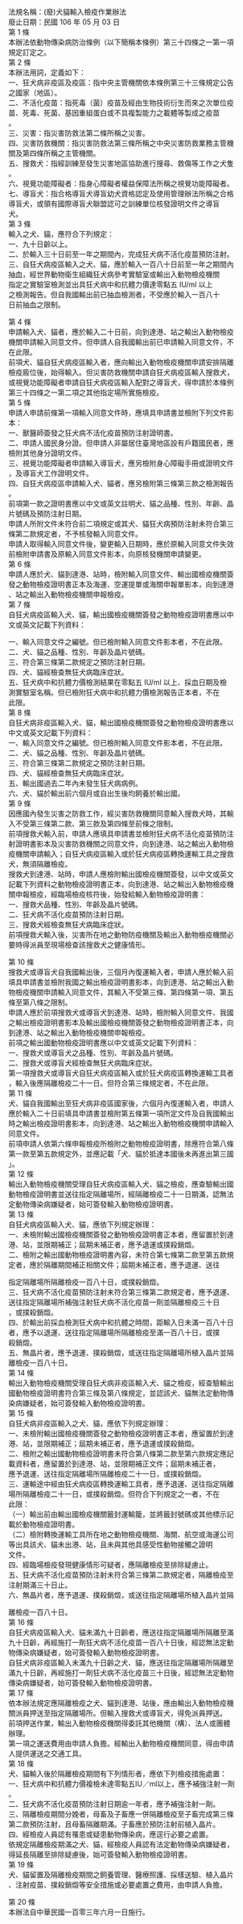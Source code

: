 法規名稱：(廢)犬貓輸入檢疫作業辦法  
廢止日期：民國 106 年 05 月 03 日  
第 1 條  
本辦法依動物傳染病防治條例（以下簡稱本條例）第三十四條之一第一項  
規定訂定之。  
第 2 條  
本辦法用詞，定義如下：  
一、狂犬病非疫區及疫區：指中央主管機關依本條例第三十三條規定公告  
之國家（地區）。  
二、不活化疫苗：指死毒（菌）疫苗及經由生物技術衍生而來之次單位疫  
苗、死毒、死菌、基因重組蛋白或不具複製能力之載體等製成之疫苗  
。  
三、災害：指災害防救法第二條所稱之災害。  
四、災害防救機關：指災害防救法第三條所稱之中央災害防救業務主管機  
關及第四條所稱之主管機關。  
五、搜救犬：指經訓練至發生災害地區協助進行搜尋、救傷等工作之犬隻  
。  
六、視覺功能障礙者：指身心障礙者權益保障法所稱之視覺功能障礙者。  
七、導盲犬：指合格導盲犬導盲幼犬資格認定及使用管理辦法所稱之合格  
導盲犬，或領有國際導盲犬聯盟認可之訓練單位核發證明文件之導盲  
犬。  
第 3 條  
輸入之犬、貓，應符合下列規定：  
一、九十日齡以上。  
二、於輸入三十日前至一年之期間內，完成狂犬病不活化疫苗預防注射。  
三、自狂犬病疫區輸入之犬、貓，應於輸入一百八十日前至一年之期間內  
抽血，經世界動物衛生組織狂犬病參考實驗室或輸出入動物檢疫機關  
指定之實驗室檢測並出具狂犬病中和抗體力價達零點五 IU/ml 以上  
之檢測報告。但自我國輸出前已抽血檢測者，不受應於輸入一百八十  
日前抽血之限制。  


第 4 條  
申請輸入犬、貓者，應於輸入二十日前，向到達港、站之輸出入動物檢疫  
機關申請輸入同意文件。但申請人自我國輸出前已申請輸入同意文件，不  
在此限。  
前項犬、貓自狂犬病疫區輸入者，應向輸出入動物檢疫機關申請安排隔離  
檢疫廄位後，始得輸入。但災害防救機關申請自狂犬病疫區輸入搜救犬，  
或視覺功能障礙者申請自狂犬病疫區輸入配對之導盲犬，得申請於本條例  
第三十四條之一第二項之其他指定場所實施檢疫。  
第 5 條  
申請人申請前條第一項輸入同意文件時，應填具申請書並檢附下列文件影  
本：  
一、獸醫師簽發之狂犬病不活化疫苗預防注射證明書。  
二、申請人國民身分證。但申請人非屬居住臺灣地區設有戶籍國民者，應  
檢附其他身分證明文件。  
三、視覺功能障礙者申請輸入導盲犬，應另檢附身心障礙手冊或證明文件  
，及導盲犬工作證明文件。  
四、自狂犬病疫區申請輸入犬、貓者，應另檢附第三條第三款之檢測報告  
。  
前項第一款之證明書應以中文或英文註明犬、貓之品種、性別、年齡、晶  
片號碼及預防注射日期。  
申請人所附文件未符合前二項規定或其犬、貓狂犬病預防注射未符合第三  
條第二款規定者，不予核發輸入同意文件。  
申請人取得輸入同意文件後，變更輸入日期時，應於原輸入同意文件失效  
前檢附申請書及原輸入同意文件影本，向原核發機關申請變更。  
第 6 條  
申請人應於犬、貓到達港、站時，檢附輸入同意文件、輸出國檢疫機關簽  
發之動物檢疫證明書正本及海運、空運提單或海關申報單影本，向到達港  
、站之輸出入動物檢疫機關申報檢疫。  
第 7 條  
自狂犬病疫區輸入犬、貓，輸出國檢疫機關簽發之動物檢疫證明書應以中  
文或英文記載下列資料：  


一、輸入同意文件之編號。但已檢附輸入同意文件影本者，不在此限。  
二、犬、貓之品種、性別、年齡及晶片號碼。  
三、符合第三條第二款規定之預防注射日期。  
四、犬、貓經檢查無狂犬病臨床症狀。  
五、狂犬病中和抗體力價檢測結果在零點五 IU/ml 以上、採血日期及檢  
測實驗室名稱。但已檢附狂犬病中和抗體力價檢測報告正本者，不在  
此限。  
第 8 條  
自狂犬病非疫區輸入犬、貓，輸出國檢疫機關簽發之動物檢疫證明書應以  
中文或英文記載下列資料：  
一、輸入同意文件之編號。但已檢附輸入同意文件影本者，不在此限。  
二、犬、貓之品種、性別、年齡及晶片號碼。  
三、符合第三條第二款規定之預防注射日期。  
四、犬、貓經檢查無狂犬病臨床症狀。  
五、輸出國過去二年內未發生狂犬病病例。  
六、犬、貓於輸出前六個月或自出生後均飼養於輸出國。  
第 9 條  
因應國內發生災害之防救工作，經災害防救機關同意輸入搜救犬時，其輸  
入不受第三條第二款、第三款及第四條至前條之限制。  
前項搜救犬輸入前，申請人應填具申請書並檢附狂犬病不活化疫苗預防注  
射證明書影本及災害防救機關之同意文件，向到達港、站之輸出入動物檢  
疫機關申請輸入；自狂犬病疫區輸入或於狂犬病疫區轉換運輸工具之搜救  
犬，無須隔離檢疫。  
搜救犬到達港、站時，申請人應檢附輸出國檢疫機關簽發，以中文或英文  
記載下列資料之動物檢疫證明書正本，向到達港、站之輸出入動物檢疫機  
關申報檢疫，經臨場檢疫核符後，始發給輸入動物檢疫證明書：  
一、搜救犬品種、性別、年齡及晶片號碼。  
二、狂犬病不活化疫苗預防注射日期。  
三、搜救犬經檢查無狂犬病臨床症狀。  
前項搜救犬輸入後，災害所在地之動物防疫機關及輸出入動物檢疫機關必  
要時得派員至現場檢查該搜救犬之健康情形。  


第 10 條  
搜救犬或導盲犬自我國輸出後，三個月內復運輸入者，申請人應於輸入前  
填具申請書並檢附我國之輸出檢疫證明書影本，向到達港、站之輸出入動  
物檢疫機關申請輸入同意文件，其輸入不受第三條、第四條第一項、第五  
條至第八條之限制。  
申請人應於前項搜救犬或導盲犬到達港、站時，檢附輸入同意文件、我國  
之輸出檢疫證明書影本及輸出國檢疫機關簽發之動物檢疫證明書正本，向  
到達港、站之輸出入動物檢疫機關申報檢疫。  
前項之輸出國動物檢疫證明書應以中文或英文記載下列資料：  
一、搜救犬或導盲犬之品種、性別、年齡及晶片號碼。  
二、搜救犬或導盲犬經檢查無狂犬病臨床症狀。  
第一項搜救犬或導盲犬自狂犬病疫區輸入或於狂犬病疫區轉換運輸工具者  
，輸入後應隔離檢疫二十一日。但符合第三條規定者，不在此限。  
第 11 條  
犬、貓自我國輸出至狂犬病非疫區國家後，六個月內復運輸入者，申請人  
應於輸入二十日前填具申請書並檢附第五條第一項所定文件及自我國輸出  
時之輸出檢疫證明書影本，向到達港、站之輸出入動物檢疫機關申請輸入  
同意文件。  
前項申請人依第六條申報檢疫所檢附之動物檢疫證明書，除應符合第八條  
第一款至第五款規定外，並應記載「犬、貓於抵達本國後未再進出第三國  
」。  
第 12 條  
輸出入動物檢疫機關受理自狂犬病疫區輸入犬、貓之檢疫，應查驗輸出國  
動物檢疫證明書並送往指定隔離場所，經隔離檢疫二十一日期滿，認無法  
定動物傳染病嫌疑者，始可簽發輸入動物檢疫證明書。  
第 13 條  
自狂犬病疫區輸入犬、貓，應依下列規定辦理：  
一、未檢附輸出國檢疫機關簽發之動物檢疫證明書正本者，應留置於到達  
港、站，並限期補正；屆期未補正者，應予退運或撲殺銷燬。  
二、檢附之輸出國動物檢疫證明書內容，未符合第七條第二款至第五款規  
定者，應於隔離期間補正相關文件；屆期未補正者，應予退運、送往  


指定隔離場所隔離檢疫一百八十日，或撲殺銷燬。  
三、狂犬病不活化疫苗預防注射未符合第三條第二款規定者，應予退運、  
送往指定隔離場所補強注射狂犬病不活化疫苗一劑並隔離檢疫三十日  
，或撲殺銷燬。  
四、於輸出前採血檢測狂犬病中和抗體之時間，距輸入日未滿一百八十日  
者，應予以退運、送往指定隔離場所隔離檢疫至滿一百八十日，或撲  
殺銷燬。  
五、無晶片者，應予退運、撲殺銷燬，或送往指定隔離場所植入晶片並隔  
離檢疫一百八十日。  
第 14 條  
輸出入動物檢疫機關受理自狂犬病非疫區輸入犬、貓之檢疫，經查驗輸出  
國動物檢疫證明書符合第三條及第八條規定，並認該犬、貓無法定動物傳  
染病嫌疑者，始可簽發輸入動物檢疫證明書。  
第 15 條  
自狂犬病非疫區輸入之犬、貓，應依下列規定辦理：  
一、未檢附輸出國檢疫機關簽發之動物檢疫證明書正本者，應留置於到達  
港、站，並限期補正；屆期未補正者，應予退運或撲殺銷燬。  
二、檢附之輸出國動物檢疫證明書未符合第八條第二款至第六款規定應記  
載資料者，應留置於到達港、站，並限期補正文件；屆期未補正者，  
應予退運、送往指定隔離場所隔離檢疫二十一日，或撲殺銷燬。  
三、運輸途中經由狂犬病疫區轉換運輸工具者，應予退運、送往指定隔離  
場所隔離檢疫二十一日，或撲殺銷燬。但符合下列規定之一者，不在  
此限：  
（一）輸出前由輸出國檢疫機關籤封運輸籠，並將籤封號碼或其他標示記  
載於動物檢疫證明書。  
（二）檢附轉換運輸工具所在地之動物檢疫機關、海關、航空或海運公司  
等出具該犬、貓未出港、站，且未與其他具感受性動物接觸之證明  
文件。  
四、經臨場檢疫發現健康情形可疑者，應隔離檢疫至排除疑慮止。  
五、狂犬病不活化疫苗預防注射未符合第三條第二款規定者，隔離檢疫至  
注射期滿三十日止。  
六、無晶片者，應予退運、撲殺銷燬，或送往指定隔離場所植入晶片並隔  


離檢疫一百八十日。  
第 16 條  
自狂犬病疫區輸入犬、貓未滿九十日齡者，應送往指定隔離場所隔離至滿  
九十日齡，再經施打一劑狂犬病不活化疫苗一百八十日後，經認無法定動  
物傳染病嫌疑者，始可簽發輸入動物檢疫證明書。  
自狂犬病非疫區輸入未滿九十日齡之犬、貓，應送往指定隔離場所隔離至  
滿九十日齡，再經施打一劑狂犬病不活化疫苗三十日後，經認無法定動物  
傳染病嫌疑者，始可簽發輸入動物檢疫證明書。  
第 17 條  
依本辦法規定應隔離檢疫之犬、貓到達港、站後，應由輸出入動物檢疫機  
關派員押送至指定隔離場所。但輸入搜救犬或導盲犬，得免派員押送。  
前項押送作業，輸出入動物檢疫機關得委託其他機關（構）、法人或團體  
辦理。  
第一項之運送費用由申請人負擔。經輸出入動物檢疫機關同意，得由申請  
人提供運送之交通工具。  
第 18 條  
犬、貓輸入後於隔離檢疫期間有下列情形者，應依下列檢疫措施處置：  
一、狂犬病中和抗體力價複檢未達零點五IU／ml以上，應予補強注射一劑  
。  
二、狂犬病不活化疫苗預防注射日期逾一年者，應予補強注射一劑。  
三、隔離檢疫期間分娩者，母畜及子畜應一併隔離檢疫至子畜完成第三條  
第二款預防注射，且母畜隔離期滿。子畜應於預防注射前植入晶片。  
四、經檢疫人員認有罹患或疑患動物傳染病，應逕行必要之處置。  
依規定隔離檢疫期滿之犬、貓，經檢疫人員認有法定動物傳染病嫌疑者，  
得延長隔離至排除疑慮後，始可簽發輸入動物檢疫證明書。  
第 19 條  
犬、貓留置及隔離檢疫期間之飼養管理、醫療照護、採樣送驗、植入晶片  
、注射疫苗、撲殺銷燬等安全措施或必要處置之費用，由申請人負擔。  


第 20 條  
本辦法自中華民國一百零三年六月一日施行。  


